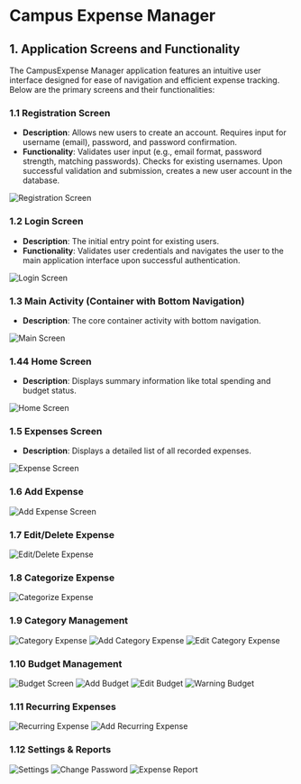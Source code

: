 # Campus Expense Manager

## 1. Application Screens and Functionality

The CampusExpense Manager application features an intuitive user interface designed for ease of navigation and efficient expense tracking. Below are the primary screens and their functionalities:

### 1.1 Registration Screen
- **Description**: Allows new users to create an account. Requires input for username (email), password, and password confirmation.
- **Functionality**: Validates user input (e.g., email format, password strength, matching passwords). Checks for existing usernames. Upon successful validation and submission, creates a new user account in the database.

![Registration Screen](https://github.com/user-attachments/assets/88643df6-9199-4a8c-966a-423a3089bac4)

### 1.2 Login Screen
- **Description**: The initial entry point for existing users.
- **Functionality**: Validates user credentials and navigates the user to the main application interface upon successful authentication.

![Login Screen](https://github.com/user-attachments/assets/0e699846-3f05-45ae-a7c9-d0f1837172d6)

### 1.3 Main Activity (Container with Bottom Navigation)
- **Description**: The core container activity with bottom navigation.

![Main Screen](https://github.com/user-attachments/assets/ff06f8fb-0474-4eef-a44a-9891a7bb2842)

### 1.44 Home Screen
- **Description**: Displays summary information like total spending and budget status.

![Home Screen](https://github.com/user-attachments/assets/4190bfb3-c506-4487-8f2f-81a7bbb737d5)

### 1.5 Expenses Screen
- **Description**: Displays a detailed list of all recorded expenses.

![Expense Screen](https://github.com/user-attachments/assets/5577914d-21d4-416e-ba4f-1cf49a0e5758)

### 1.6 Add Expense

![Add Expense Screen](https://github.com/user-attachments/assets/44450468-396a-4c84-9164-ec86299f8907)

### 1.7 Edit/Delete Expense

![Edit/Delete Expense](https://github.com/user-attachments/assets/6ecc2f19-5d27-433d-8f9c-c3e04fe7567d)

### 1.8 Categorize Expense

![Categorize Expense](https://github.com/user-attachments/assets/90d27568-a73b-428a-892c-a53423bd29f7)

### 1.9 Category Management

![Category Expense](https://github.com/user-attachments/assets/0e97b69f-313c-4ff3-9c1a-7ea8e91bcf62)
![Add Category Expense](https://github.com/user-attachments/assets/65224931-c88d-444c-a44e-dde1af82e952)
![Edit Category Expense](https://github.com/user-attachments/assets/bb1913ba-a81e-469c-8f5e-f0e603581197)

### 1.10 Budget Management

![Budget Screen](https://github.com/user-attachments/assets/dd07cb10-db9d-4251-a573-a7912710de8a)
![Add Budget](https://github.com/user-attachments/assets/eb2495db-14a8-4ecc-90ba-2fbcc8f40f0a)
![Edit Budget](https://github.com/user-attachments/assets/f11132bf-944d-42e5-9590-f3abe00dd186)
![Warning Budget](https://github.com/user-attachments/assets/2742a9c3-9578-424f-8252-d162128d104d)

### 1.11 Recurring Expenses

![Recurring Expense](https://github.com/user-attachments/assets/fd5eb08c-d0bd-4e47-858d-a267db131059)
![Add Recurring Expense](https://github.com/user-attachments/assets/83363b23-ceef-4c84-a6aa-a36240bb0ba6)

### 1.12 Settings & Reports

![Settings](https://github.com/user-attachments/assets/fafbc987-8179-40c9-bc3d-571567e81195)
![Change Password](https://github.com/user-attachments/assets/c3746ac2-9957-4ba0-a84e-a95c19ff34c5)
![Expense Report](https://github.com/user-attachments/assets/8433d0e0-b39e-45cd-a5b3-20e2207dd5ed)

